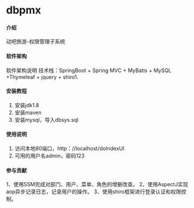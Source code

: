 # dbpmx

#### 介绍
动吧旅游-权限管理子系统


#### 软件架构
软件架构说明
技术栈：SpringBoot + Spring MVC + MyBatis + MySQL +Thymeleaf + jquery + shiro1. 

#### 安装教程

1.  安装jdk1.8
2.  安装maven
3.  安装mysql，导入dbsys.sql


#### 使用说明


1.  访问本地80端口，http：//localhost/doIndexUI
2.  可用的用户名admin，密码123


#### 参与贡献

1、使用SSM完成对部门、用户、菜单、角色的增删改查。
2、使用AspectJ实现aop异步记录日志，记录用户的操作。
3、使用shiro框架进行登录认证和权限控制。
